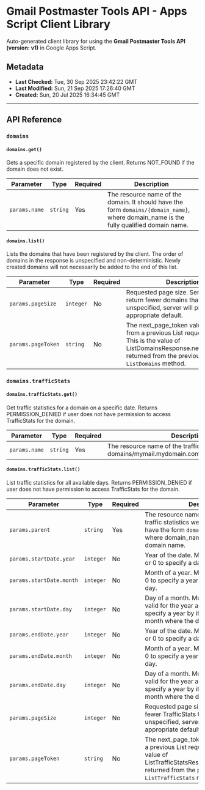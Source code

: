 # Gmail Postmaster Tools API - Apps Script Client Library

Auto-generated client library for using the **Gmail Postmaster Tools API (version: v1)** in Google Apps Script.

## Metadata

- **Last Checked:** Tue, 30 Sep 2025 23:42:22 GMT
- **Last Modified:** Sun, 21 Sep 2025 17:26:40 GMT
- **Created:** Sun, 20 Jul 2025 16:34:45 GMT



---

## API Reference

### `domains`

#### `domains.get()`

Gets a specific domain registered by the client. Returns NOT_FOUND if the domain does not exist.

| Parameter | Type | Required | Description |
|---|---|---|---|
| `params.name` | `string` | Yes | The resource name of the domain. It should have the form `domains/{domain_name}`, where domain_name is the fully qualified domain name. |

#### `domains.list()`

Lists the domains that have been registered by the client. The order of domains in the response is unspecified and non-deterministic. Newly created domains will not necessarily be added to the end of this list.

| Parameter | Type | Required | Description |
|---|---|---|---|
| `params.pageSize` | `integer` | No | Requested page size. Server may return fewer domains than requested. If unspecified, server will pick an appropriate default. |
| `params.pageToken` | `string` | No | The next_page_token value returned from a previous List request, if any. This is the value of ListDomainsResponse.next_page_token returned from the previous call to `ListDomains` method. |

### `domains.trafficStats`

#### `domains.trafficStats.get()`

Get traffic statistics for a domain on a specific date. Returns PERMISSION_DENIED if user does not have permission to access TrafficStats for the domain.

| Parameter | Type | Required | Description |
|---|---|---|---|
| `params.name` | `string` | Yes | The resource name of the traffic statistics to get. E.g., domains/mymail.mydomain.com/trafficStats/20160807. |

#### `domains.trafficStats.list()`

List traffic statistics for all available days. Returns PERMISSION_DENIED if user does not have permission to access TrafficStats for the domain.

| Parameter | Type | Required | Description |
|---|---|---|---|
| `params.parent` | `string` | Yes | The resource name of the domain whose traffic statistics we'd like to list. It should have the form `domains/{domain_name}`, where domain_name is the fully qualified domain name. |
| `params.startDate.year` | `integer` | No | Year of the date. Must be from 1 to 9999, or 0 to specify a date without a year. |
| `params.startDate.month` | `integer` | No | Month of a year. Must be from 1 to 12, or 0 to specify a year without a month and day. |
| `params.startDate.day` | `integer` | No | Day of a month. Must be from 1 to 31 and valid for the year and month, or 0 to specify a year by itself or a year and month where the day isn't significant. |
| `params.endDate.year` | `integer` | No | Year of the date. Must be from 1 to 9999, or 0 to specify a date without a year. |
| `params.endDate.month` | `integer` | No | Month of a year. Must be from 1 to 12, or 0 to specify a year without a month and day. |
| `params.endDate.day` | `integer` | No | Day of a month. Must be from 1 to 31 and valid for the year and month, or 0 to specify a year by itself or a year and month where the day isn't significant. |
| `params.pageSize` | `integer` | No | Requested page size. Server may return fewer TrafficStats than requested. If unspecified, server will pick an appropriate default. |
| `params.pageToken` | `string` | No | The next_page_token value returned from a previous List request, if any. This is the value of ListTrafficStatsResponse.next_page_token returned from the previous call to `ListTrafficStats` method. |